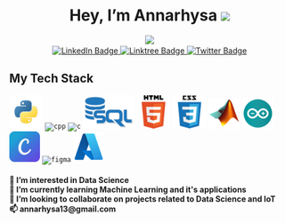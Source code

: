 <div align = "center">
<h1>
  Hey, I’m Annarhysa <img src="https://media.giphy.com/media/hvRJCLFzcasrR4ia7z/giphy.gif" width="30px"/>
</h1></div>
<div id="header" align="center"> <img src="./images/Hand coding-rafiki.png width="400">
</div>
<div id="badges", align="center">
  <a href="https://www.linkedin.com/in/annarhysa-albert-92550918b/">
    <img src="https://img.shields.io/badge/LinkedIn-darkblue?style=for-the-badge&logo=linkedin&logoColor=white" alt="LinkedIn Badge"/>
  </a>
  <a href="https://linktr.ee/anna_albert">
   <img src="https://img.shields.io/badge/Linktree-darkgreen?style=for-the-badge&logo=linktree&logoColor=black" alt="Linktree Badge"/>
  </a>
  <a href="https://twitter.com/annarhysa003">
    <img src="https://img.shields.io/badge/Twitter-blue?style=for-the-badge&logo=twitter&logoColor=white" alt="Twitter Badge"/>
  </a>
</div>

## My Tech Stack
<code><img height="60" alt="python" src="https://raw.githubusercontent.com/github/explore/80688e429a7d4ef2fca1e82350fe8e3517d3494d/topics/python/python.png"></code>
<code><img height="60" alt="cpp" src="https://www.filehippox.com/wp-content/uploads/2020/04/1-3-300x300.png"></code>
<code><img height="57" alt="c" src="https://fekir.info/img/c-logo.png"></code>
<code><img height="60" alt="sql" src="./images/sql2-compressed-1-removebg-preview.png"></code> 
<code><img height="60" alt="html" src="https://raw.githubusercontent.com/github/explore/5c058a388828bb5fde0bcafd4bc867b5bb3f26f3/topics/html/html.png"></code>
<code><img height="60" alt="css" src="https://raw.githubusercontent.com/github/explore/80688e429a7d4ef2fca1e82350fe8e3517d3494d/topics/css/css.png"></code> 
<code><img height="55" alt="matlab" src="./images/Matlab1-removebg-preview-removebg-preview.png"></code>
<code><img height="55" alt="arduino" src="https://raw.githubusercontent.com/github/explore/80688e429a7d4ef2fca1e82350fe8e3517d3494d/topics/arduino/arduino.png"></code> 
<code><img height="55" alt="canva" src="./images/OIP__1_-removebg-preview.png"></code> 
<code><img height="55" alt="figma" src="https://upload.wikimedia.org/wikipedia/commons/thumb/3/33/Figma-logo.svg/800px-Figma-logo.svg.png"></code> 
<code><img height="55" alt="azure" src="https://raw.githubusercontent.com/github/explore/80688e429a7d4ef2fca1e82350fe8e3517d3494d/topics/azure/azure.png"></code> 


<h4>
👀 I’m interested in Data Science<br>
🌱 I’m currently learning Machine Learning and it's applications<br>
💞️ I’m looking to collaborate on projects related to Data Science and IoT<br>
📫 annarhysa13@gmail.com </h4>

<!---
Annarhysa/Annarhysa is a ✨ special ✨ repository because its `README.md` (this file) appears on your GitHub profile.
You can click the Preview link to take a look at your changes.
--->
